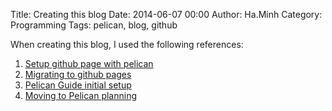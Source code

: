 Title: Creating this blog
Date: 2014-06-07 00:00
Author: Ha.Minh
Category: Programming
Tags: pelican, blog, github

When creating this blog, I used the following references:

1. [Setup github page with pelican]
2. [Migrating to github pages]
3. [Pelican Guide initial setup]
4. [Moving to Pelican planning]

[Moving to Pelican planning]: http://www.macdrifter.com/2012/08/moving-to-pelican-design-planning.html

[Pelican Guide initial setup]: http://www.macdrifter.com/2012/08/pelican-guide-moving-from-wordpress-and-initial-setup.html

[Migrating to github pages]: http://mathamy.com/migrating-to-github-pages-using-pelican.html

[Setup github page with pelican]: http://ntanjerome.org/blog/how-to-setup-github-user-page-with-pelican
